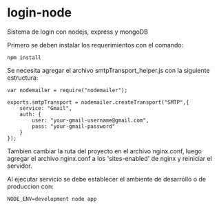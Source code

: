 login-node
==========

Sistema de login con nodejs, express y mongoDB

Primero se deben instalar los requerimientos con el comando:

```
npm install
```

Se necesita agregar el archivo smtpTransport_helper.js con la siguiente estructura:

```
var nodemailer = require("nodemailer");

exports.smtpTransport = nodemailer.createTransport("SMTP",{
    service: "Gmail",
    auth: {
        user: "your-gmail-username@gmail.com",
        pass: "your-gmail-password"
    }
});
```

Tambien cambiar la ruta del proyecto en el archivo nginx.conf, luego agregar el archivo nginx.conf a los 'sites-enabled' de nginx y reiniciar el servidor.

Al ejecutar servicio se debe establecer el ambiente de desarrollo o de produccion con:

```
NODE_ENV=development node app
```

